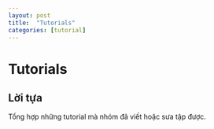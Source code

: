```yaml
---
layout: post
title:  "Tutorials"
categories: [tutorial]
---
```


# Tutorials

## Lời tựa

Tổng hợp những tutorial mà nhóm đã viết hoặc sưa tập được.


